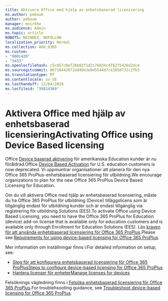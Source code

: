 ```yaml
---
title: Aktivera Office med hjälp av enhetsbaserad licensiering
ms.author: pebaum
author: pebaum
manager: mnirkhe
ms.audience: Admin
ms.topic: article
ROBOTS: NOINDEX, NOFOLLOW
localization_priority: Normal
ms.collection: Adm_O365
ms.custom:
- "9001420"
- "3433"
ms.openlocfilehash: c5c857c0ef2bb02f1d2176034c4f6275426d2dc4
ms.sourcegitcommit: 867184426f2ed48e3e845544d7ce185d731c2fb3
ms.translationtype: MT
ms.contentlocale: sv-SE
ms.lasthandoff: 12/04/2019
ms.locfileid: "39814369"
---
```

# <a name="activating-office-using-device-based-licensing"></a><span data-ttu-id="8c90f-102">Aktivera Office med hjälp av enhetsbaserad licensiering</span><span class="sxs-lookup"><span data-stu-id="8c90f-102">Activating Office using Device Based licensing</span></span>

<span data-ttu-id="8c90f-103">Office [Device baserad aktivering](https://aka.ms/officedba) för amerikanska Education kunder är nu föråldrad.</span><span class="sxs-lookup"><span data-stu-id="8c90f-103">Office [Device Based Activation](https://aka.ms/officedba) for U.S. education customers is now deprecated.</span></span> <span data-ttu-id="8c90f-104">Vi uppmuntrar organisationer att planera för den nya Office 365 ProPlus-enhetsbaserad licensiering för utbildning.</span><span class="sxs-lookup"><span data-stu-id="8c90f-104">We encourage organizations to plan for the new Office 365 ProPlus Device Based Licensing for Education.</span></span>

<span data-ttu-id="8c90f-105">Om du vill aktivera Office med hjälp av enhetsbaserad licensiering, måste du ha Office 365 ProPlus för utbildning (Device) tilläggslicens som är tillgänglig endast för utbildning kunder och är endast tillgänglig via registrering för utbildning Solutions (EES).</span><span class="sxs-lookup"><span data-stu-id="8c90f-105">To activate Office using Device Based Licensing, you need to have the Office 365 ProPlus for Education (device) add-on license that is available only for education customers and is available only through Enrollment for Education Solutions (EES).</span></span> <span data-ttu-id="8c90f-106">Läs [kraven för att använda enhetsbaserad licensiering för Office 365 ProPlus](https://docs.microsoft.com/deployoffice/device-based-licensing#requirements-for-using-device-based-licensing-for-office-365-proplus).</span><span class="sxs-lookup"><span data-stu-id="8c90f-106">Please see [Requirements for using device-based licensing for Office 365 ProPlus](https://docs.microsoft.com/deployoffice/device-based-licensing#requirements-for-using-device-based-licensing-for-office-365-proplus).</span></span>

<span data-ttu-id="8c90f-107">Mer information om inställningar finns i:</span><span class="sxs-lookup"><span data-stu-id="8c90f-107">For detailed information on setup, see:</span></span>
- [<span data-ttu-id="8c90f-108">Steg för att konfigurera enhetsbaserad licensiering för Office 365 ProPlus</span><span class="sxs-lookup"><span data-stu-id="8c90f-108">Steps to configure device-based licensing for Office 365 ProPlus</span></span>](https://docs.microsoft.com/deployoffice/device-based-licensing#steps-to-configure-device-based-licensing-for-office-365-proplus)
- [<span data-ttu-id="8c90f-109">Hantera licenser för enheter</span><span class="sxs-lookup"><span data-stu-id="8c90f-109">Manage licenses for devices</span></span>](https://docs.microsoft.com/Office365/Admin/misc/manage-licenses-for-devices)

<span data-ttu-id="8c90f-110">Felsöknings vägledning finns i [Felsöka enhetsbaserad licensiering för Office 365 ProPlus](https://docs.microsoft.com/deployoffice/device-based-licensing#troubleshoot-device-based-licensing-for-office-365-proplus).</span><span class="sxs-lookup"><span data-stu-id="8c90f-110">For troublehsooting guidance, see [Troubleshoot device-based licensing for Office 365 ProPlus](https://docs.microsoft.com/deployoffice/device-based-licensing#troubleshoot-device-based-licensing-for-office-365-proplus).</span></span>